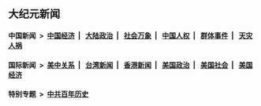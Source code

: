 ## 大纪元新闻

#### 中国新闻 &nbsp;>&nbsp; [中国经济](indexes/ncid283/README.md?06161645) &nbsp;| &nbsp; [大陆政治](indexes/ncid277/README.md?06161645) &nbsp;| &nbsp; [社会万象](indexes/ncid282/README.md?06161645) &nbsp;| &nbsp; [中国人权](indexes/ncid278/README.md?06161645) &nbsp;| &nbsp; [群体事件](indexes/ncid279/README.md?06161645) &nbsp;| &nbsp; [天灾人祸](indexes/ncid280/README.md?06161645)

#### 国际新闻 &nbsp;>&nbsp; [美中关系](indexes/nf1412576/README.md?06161645) &nbsp;| &nbsp; [台湾新闻](indexes/ncid1349361/README.md?06161645) &nbsp;| &nbsp; [香港新闻](indexes/ncid1349362/README.md?06161645) &nbsp;| &nbsp; [美国政治](indexes/ncid1078159/README.md?06161645) &nbsp;| &nbsp; [美国社会](indexes/ncid1078160/README.md?06161645) &nbsp;| &nbsp; [美国经济](indexes/ncid1078158/README.md?06161645)

#### 特别专题 &nbsp;>&nbsp; [中共百年历史](https://github.com/easy2view/epoch-special/blob/master/README.md?06161645)  
